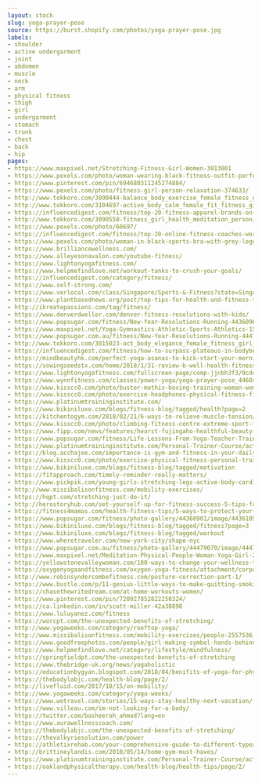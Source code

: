 ```yaml
---
layout: stock
slug: yoga-prayer-pose
source: https://burst.shopify.com/photos/yoga-prayer-pose.jpg
labels:
- shoulder
- active undergarment
- joint
- abdomen
- muscle
- neck
- arm
- physical fitness
- thigh
- girl
- undergarment
- stomach
- trunk
- chest
- back
- hip
pages:
- https://www.maxpixel.net/Stretching-Fitness-Girl-Women-3013001
- https://www.pexels.com/photo/woman-wearing-black-fitness-outfit-performs-yoga-near-body-of-water-802417/
- https://www.pinterest.com/pin/694680311245274884/
- https://www.pexels.com/photo/fitness-girl-person-relaxation-374633/
- http://www.tokkoro.com/3090444-balance_body_exercise_female_fitness_girl_health_lifestyle_mat_person_relaxation_stretching_training_woman_workout_yoga.html
- http://www.tokkoro.com/3104697-active_body_calm_female_fit_fitness_girl_healthy_lifestyle_meditating_meditation_mountain_nature_person_position_relax_relaxation_rock_sport_training_woman_yoga_young_zen.html
- https://influencedigest.com/fitness/top-20-fitness-apparel-brands-on-instagram/
- http://www.tokkoro.com/3090550-fitness_girl_health_meditation_person_relax_relaxation_sexy_stretching_woman_yoga.html
- https://www.pexels.com/photo/60697/
- https://influencedigest.com/fitness/top-20-online-fitness-coaches-workout-trainers/
- https://www.pexels.com/photo/woman-in-black-sports-bra-with-grey-leggings-carrying-yoga-mat-834893/
- https://www.brilliancewellness.com/
- https://www.alleyesonavalon.com/youtube-fitness/
- https://www.lightonyogafitness.com/
- https://www.helpmefindlove.net/workout-tanks-to-crush-your-goals/
- https://influencedigest.com/category/fitness/
- https://www.self-strong.com/
- https://www.verlocal.com/class/Singapore/Sports-&-Fitness?state=Singapore&lat=1.2812138&lng=103.81033460000003
- https://www.plantbasednews.org/post/top-tips-for-health-and-fitness-the-vegan-way
- http://ikreatepassions.com/tag/fitness/
- https://www.denverdweller.com/denver-fitness-resolutions-with-kids/
- https://www.popsugar.com/fitness/New-Year-Resolutions-Running-44360901
- https://www.maxpixel.net/Yoga-Gymnastics-Athletic-Sports-Athletics-150260
- https://www.popsugar.com.au/fitness/New-Year-Resolutions-Running-44479070
- http://www.tokkoro.com/3015023-act_body_elegance_female_fitness_girl_legs_meditation_model_naked_nude_pose_stretching_woman_yoga.html
- https://influencedigest.com/fitness/how-to-surpass-plateaus-in-bodybuilding-fitness/
- https://mindbeautyhk.com/perfect-yoga-asanas-to-kick-start-your-morning-by-nutrisa/
- https://sowingseedstx.com/home/2018/1/31-review-b-well-health-fitness-boerne-tx
- https://www.lightonyogafitness.com/fullscreen-page/comp-jjnbh3f3/0cdc2a03-8871-11e8-a9ff-063f49e9a7e4/7/%3Fi%3D7%26p%3Dc1dmp%26s%3Dstyle-jbw6ykcj
- https://www.wynnfitness.com/classes/power-yoga/yoga-prayer-pose_4460x4460/
- https://www.kisscc0.com/photo/buster-mathis-boxing-training-woman-women-s-boxing-57xbfy/
- https://www.kisscc0.com/photo/exercise-headphones-physical-fitness-fitness-centr-fmz3yn/
- https://www.platinumtraininginstitute.com/
- https://www.bikiniluxe.com/blogs/fitness-blog/tagged/health?page=2
- https://kitchentogym.com/2018/02/21/6-ways-to-relieve-muscle-tension/
- https://www.kisscc0.com/photo/climbing-fitness-centre-extreme-sport-flexibility-6bm7w8/
- https://www.fipp.com/news/features/hearst-fujingaho-healthful-beauty-japan
- https://www.popsugar.com/fitness/Life-Lessons-From-Yoga-Teacher-Training-44590934
- https://www.platinumtraininginstitute.com/Personal-Trainer-Course/active-iq-level-3-diploma-in-fitness-instructing-and-personal-training/
- https://blog.acchajee.com/importance-is-gym-and-fitness-in-your-daily-life/
- https://www.kisscc0.com/photo/exercise-physical-fitness-personal-trainer-fitness-0fhte6/
- https://www.bikiniluxe.com/blogs/fitness-blog/tagged/motivation
- https://fitapproach.com/timely-reminder-really-matters/
- https://www.pickpik.com/young-girls-stretching-legs-active-body-cardio-79198
- http://www.missibalisonfitness.com/mobility-exercises/
- https://hqpt.com/stretching-just-do-it/
- http://herostoryhub.com/set-yourself-up-for-fitness-success-5-tips-for-real-people/
- https://fitness4mamas.com/health-fitness-tips/5-ways-to-protect-your-health/
- https://www.popsugar.com/fitness/photo-gallery/44360901/image/44361056/Add-self-care-running
- https://www.bikiniluxe.com/blogs/fitness-blog/tagged/fitness?page=3
- https://www.bikiniluxe.com/blogs/fitness-blog/tagged/workout
- https://www.wheretraveler.com/new-york-city/shape-nyc
- https://www.popsugar.com.au/fitness/photo-gallery/44479070/image/44479067/Add-self-care-running
- https://www.maxpixel.net/Meditation-Physical-People-Woman-Yoga-Girl-2557536
- https://yellowstonevalleywoman.com/100-ways-to-change-your-wellness-today/
- https://oxygenyogaandfitness.com/oxygen-yoga-fitness/attachment/corporate-rates-yoga/
- http://www.robinsyndercombefitness.com/posture-correction-part-1/
- https://www.bustle.com/p/11-genius-little-ways-to-make-quitting-smoking-easier-according-to-experts-2334776
- https://chasethewritedream.com/at-home-workouts-women/
- https://www.pinterest.com/pin/720927852822250324/
- https://ca.linkedin.com/in/scott-miller-42a38898
- https://www.luluyanez.com/fitness
- https://worcpt.com/the-unexpected-benefits-of-stretching/
- http://www.yogaweeks.com/category/rooftop-yoga/
- http://www.missibalisonfitness.com/mobility-exercises/people-2557536_1920/
- https://www.goodfreephotos.com/people/girl-making-symbol-hands-behind-back.jpg.php
- https://www.helpmefindlove.net/category/lifestyle/mindfulness/
- https://springfieldpt.com/the-unexpected-benefits-of-stretching
- https://www.thebridge-uk.org/news/yogaholistic
- https://educationbygyan.blogspot.com/2018/04/benifits-of-yoga-for-physical-fitness.html
- https://thebodylabjc.com/health-blog/page/2/
- http://livefluid.com/2017/10/15/on-mobility/
- http://www.yogaweeks.com/category/yoga-weeks/
- https://www.wetravel.com/stories/15-ways-stay-healthy-next-vacation/
- https://www.villeau.com/im-not-looking-for-a-body/
- https://twitter.com/basheerah_ahmad?lang=en
- https://www.aurawellnesscoach.com/
- https://thebodylabjc.com/the-unexpected-benefits-of-stretching/
- https://thevalkyriesolution.com/power
- https://athletixrehab.com/your-comprehensive-guide-to-different-types-of-stretching-and-their-benefits/
- http://brittineylandis.com/2018/05/14/home-gym-must-haves/
- https://www.platinumtraininginstitute.com/Personal-Trainer-Course/active-iq-level-3-diploma-in-instructing-pilates-matwork/
- https://oaklandphysicaltherapy.com/health-blog/health-tips/page/2/
---
```


